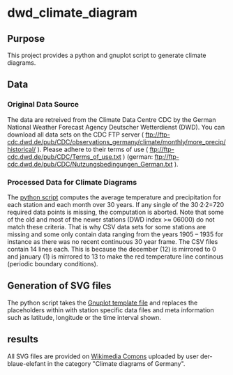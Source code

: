 # dwd_climate_diagram
## Purpose
This project provides a python and gnuplot script to generate climate diagrams.
## Data
### Original Data Source
The data are retreived from the Climate Data Centre CDC by the German National Weather Forecast Agency Deutscher Wetterdienst (DWD). You can download all data sets on the CDC FTP server ( ftp://ftp-cdc.dwd.de/pub/CDC/observations_germany/climate/monthly/more_precip/historical/ ). Please adhere to their  terms of use ( ftp://ftp-cdc.dwd.de/pub/CDC/Terms_of_use.txt ) (german: ftp://ftp-cdc.dwd.de/pub/CDC/Nutzungsbedingungen_German.txt ).
### Processed Data for Climate Diagrams
The [python script](generate_gnuplot_and_datafile.py) computes the average temperature and precipitation for each station and each month over 30 years. If any single of the 30·2·2=720 required data points is missing, the computation is aborted. Note that some of the old and most of the newer stations (DWD index >≈ 06000) do not match these criteria. That is why CSV data sets for some stations are missing and some only contain data ranging from the years 1905 – 1935 for instance as there was no recent continuous 30 year frame.
The CSV files contain 14 lines each. This is because the december (12) is mirrored to 0 and january (1) is mirrored to 13 to make the red temperature line continous (periodic boundary conditions).
## Generation of SVG files
The python script takes the [Gnuplot template file](template.gpl) and replaces the placeholders within with station specific data files and meta information such as latitude, longitude or the time interval shown.
## results
All SVG files are provided on [Wikimedia Comons](https://commons.wikimedia.org/wiki/Special:ListFiles?limit=500&user=Der-blaue-elefant&ilshowall=0) uploaded by user der-blaue-elefant in the category "Climate diagrams of Germany".
